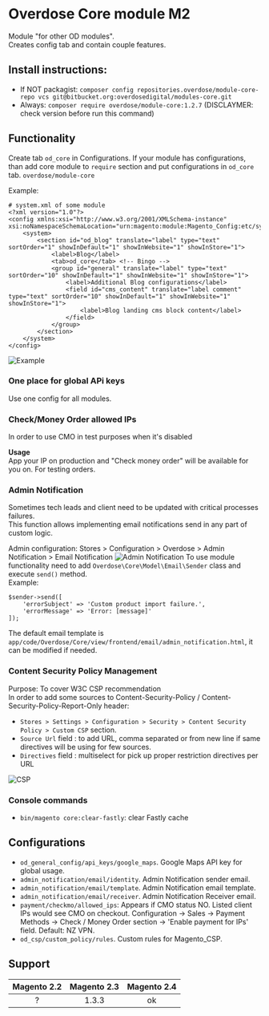 # Overdose Core module M2 
Module "for other OD modules".  
Creates config tab and contain couple features.

## Install instructions:
  - If NOT packagist: `composer config repositories.overdose/module-core-repo vcs git@bitbucket.org:overdosedigital/modules-core.git`
  - Always: `composer require overdose/module-core:1.2.7` (DISCLAYMER: check version before run this command)

## Functionality

Create tab `od_core` in Configurations. If your module has configurations, than add core module to `require` section and put configurations in `od_core` tab.
`overdose/module-core`  

Example:
```
# system.xml of some module
<?xml version="1.0"?>
<config xmlns:xsi="http://www.w3.org/2001/XMLSchema-instance" xsi:noNamespaceSchemaLocation="urn:magento:module:Magento_Config:etc/system_file.xsd">
    <system>
        <section id="od_blog" translate="label" type="text" sortOrder="1" showInDefault="1" showInWebsite="1" showInStore="1">
            <label>Blog</label>
            <tab>od_core</tab> <!-- Bingo -->
            <group id="general" translate="label" type="text" sortOrder="10" showInDefault="1" showInWebsite="1" showInStore="1">
                <label>Additional Blog configurations</label>
                <field id="cms_content" translate="label comment" type="text" sortOrder="10" showInDefault="1" showInWebsite="1" showInStore="1">
                    <label>Blog landing cms block content</label>
                </field>
            </group>
        </section>
    </system>
</config>
```
![Example](https://i.imgur.com/WTmJE00.png "Logo Title Text 1")

### One place for global APi keys

Use one config for all modules.

### Check/Money Order allowed IPs
In order to use CMO in test purposes when it's disabled

**Usage**  
App your IP on production and "Check money order" will be available for you on. For testing orders.


### Admin Notification
Sometimes tech leads and client need to be updated with critical processes failures.  
This function allows implementing email notifications send in any part of custom logic.

Admin configuration: Stores > Configuration > Overdose > Admin Notification > Email Notification
![Admin Notification](https://i.imgur.com/pYsNe4O.png "Admin notification configuration")
To use module functionality need to add `Overdose\Core\Model\Email\Sender` class and execute `send()` method.  
Example:

    $sender->send([
        'errorSubject' => 'Custom product import failure.',
        'errorMessage' => 'Error: [message]'
    ]);

The default email template is `app/code/Overdose/Core/view/frontend/email/admin_notification.html`, it can be modified if needed.

### Content Security Policy Management
Purpose: To cover W3C CSP recommendation  
In order to add some sources to Content-Security-Policy / Content-Security-Policy-Report-Only header:

- `Stores > Settings > Configuration > Security > Content Security Policy > Custom CSP` section.
- `Source Url` field : to add URL, comma separated or from new line if same directives will be using for few sources.
- `Directives` field : multiselect for pick up proper restriction directives per URL

![CSP](https://i.imgur.com/REbdfwc.png "Content Security Policy Management")

### Console commands
- `bin/magento core:clear-fastly`: clear Fastly cache

## Configurations
- `od_general_config/api_keys/google_maps`. Google Maps API key for global usage.
- `admin_notification/email/identity`. Admin Notification sender email.
- `admin_notification/email/template`. Admin Notification email template.
- `admin_notification/email/receiver`. Admin Notification Receiver email.
- `payment/checkmo/allowed_ips`: Appears if CMO status NO. Listed client IPs would see CMO on checkout. Configuration -> Sales -> Payment Methods -> Check / Money Order section -> 'Enable payment for IPs' field. Default: NZ VPN.
- `od_csp/custom_policy/rules`. Custom rules for Magento_CSP.

## Support
| Magento 2.2 | Magento 2.3 | Magento 2.4 |
|:-----------:|:-----------:|:-----------:|
|      ?      |    1.3.3    |     ok      |

